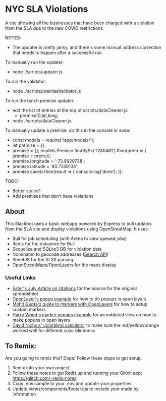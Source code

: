 NYC SLA Violations
=================

A site showing all the businesses that have been charged with a violation from the SLA
due to the new COVID restrictions.

NOTES:
- The updater is pretty janky, and there's some manual address correction that needs to happen after a successful run

To manually run the updater:
- node ./scripts/updater.js

To run the validator:
- node ./scripts/premiseValidator.js

To run the batch premise updater:
- edit the list of entries at the top of scripts/dataCleaner.js
  - premiseID,lat,long;
- node ./scripts/dataCleaner.js

To manually update a premise, do this in the console in node:
- const models = require('/app/models/');
- let premise = {};
- premise = {}; models.Premise.findByPk('1280481').then(prem => { premise = prem;});
- premise.longitude = '-73.9929738';
- premise.latitude = '40.7249134';
- premise.save().then(result => { console.log('done'); });



TODO:
- Better styles?
- Add premises that don't have violations

## About
This Slackbot uses a basic webapp powered by Express to pull updates from the SLA site and display violations using OpenStreetMap. It uses:
- Bull for job scheduling (with Arena to view queued jobs)
- Redis for the datastore for Bull
- Sequelize and SQLite3 DB for violation data
- Nominatim to geocode addresses ([Search API](https://nominatim.org/release-docs/develop/api/Search/))
- SheetJS for the XLSX parsing
- OpenStreetMaps/OpenLayers for the maps display

### Useful Links
- [Eater's July Article on citations](https://ny.eater.com/2020/7/27/21337611/nyc-bars-citations-cuomo-coronavirus-crowds) for the source for the original spreadsheet
- [OpenLayer's popup example](https://openlayers.org/en/latest/examples/popup.html) for how to do popups in open layers
- [Mohit Gupta's guide to markers with OpenLayers](https://medium.com/attentive-ai/working-with-openlayers-4-part-3-setting-customised-markers-and-images-on-map-da3369a81941) for how to setup custom markers
- [Harry Wood's marker popups example](http://harrywood.co.uk/maps/examples/openlayers/marker-popups.view.html) for an outdated view on how to make popups in open layers
- [David Nichols' colorblind calculator](https://davidmathlogic.com/colorblind/#%23B91730-%23E4690C-%23E4C00C-%23004D40) to make sure the red/yellow/orange worked well for different color blindness

## To Remix:
Are you going to remix this? Dope! Follow these steps to get setup.
1) Remix into your own project
2) Follow these notes to get Redis up and running your Glitch app: <https://glitch.com/~redis-notes>
3) Copy .env.sample to your .env and update your properties
4) Update views/components/footer.ejs to include your made by information